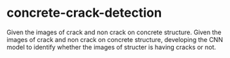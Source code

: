 # concrete-crack-detection
Given the images of crack and non crack on concrete structure.
Given the images of crack and non crack on concrete structure, developing the CNN model to identify whether the images of structer is having cracks or not.
